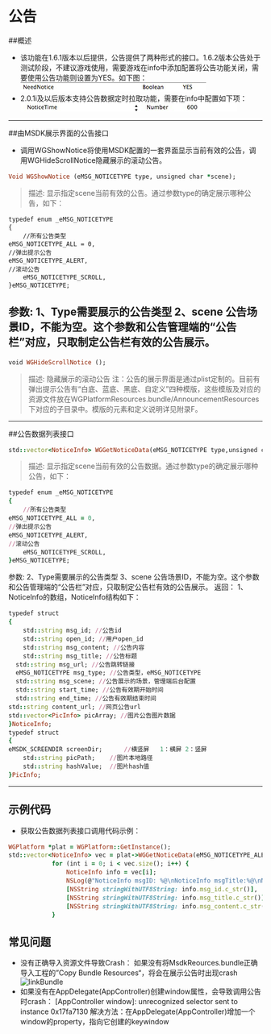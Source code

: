 公告
===

##概述
 - 该功能在1.6.1版本以后提供，公告提供了两种形式的接口。1.6.2版本公告处于测试阶段，不建议游戏使用，需要游戏在info中添加配置将公告功能关闭，需要使用公告功能则设置为YES。如下图：
![Alt text](./Announcement1.png)
 - 2.0.1i及以后版本支持公告数据定时拉取功能，需要在info中配置如下项：
![Alt text](./Announcement2.png)
---

##由MSDK展示界面的公告接口
 - 调用WGShowNotice将使用MSDK配置的一套界面显示当前有效的公告，调用WGHideScrollNotice隐藏展示的滚动公告。
```ruby
Void WGShowNotice (eMSG_NOTICETYPE type, unsigned char *scene);
```
>描述: 显示指定scene当前有效的公告。通过参数type的确定展示哪种公告，如下：
```
typedef enum _eMSG_NOTICETYPE
{
	//所有公告类型
eMSG_NOTICETYPE_ALL = 0,
//弹出提示公告
eMSG_NOTICETYPE_ALERT,
//滚动公告
    eMSG_NOTICETYPE_SCROLL,
}eMSG_NOTICETYPE;
```
参数: 
1、Type需要展示的公告类型
2、scene 公告场景ID，不能为空。这个参数和公告管理端的“公告栏”对应，只取制定公告栏有效的公告展示。
 - 
```ruby
void WGHideScrollNotice ();
```
>描述: 隐藏展示的滚动公告
注：公告的展示界面是通过plist定制的。目前有弹出提示公告有“白底、蓝底、黑底、自定义”四种模版，这些模版及对应的资源文件放在WGPlatformResources.bundle/AnnouncementResources下对应的子目录中。模版的元素和定义说明详见附录F。

---

##公告数据列表接口
```ruby
std::vector<NoticeInfo> WGGetNoticeData(eMSG_NOTICETYPE type,unsigned char *scene);
```
>描述: 显示指定scene当前有效的公告数据。通过参数type的确定展示哪种公告，如下：
```ruby
typedef enum _eMSG_NOTICETYPE
{
	//所有公告类型
eMSG_NOTICETYPE_ALL = 0,
//弹出提示公告
eMSG_NOTICETYPE_ALERT,
//滚动公告
    eMSG_NOTICETYPE_SCROLL,
}eMSG_NOTICETYPE;
```
参数: 
2、Type需要展示的公告类型
3、scene 公告场景ID，不能为空。这个参数和公告管理端的“公告栏”对应，只取制定公告栏有效的公告展示。
返回：
1、NoticeInfo的数组，NoticeInfo结构如下：
```ruby
typedef struct
{
    std::string msg_id; //公告id
    std::string open_id; //用户open_id
    std::string msg_content; //公告内容
    std::string msg_title; //公告标题
  std::string msg_url; //公告跳转链接
  eMSG_NOTICETYPE msg_type; //公告类型，eMSG_NOTICETYPE
  std::string msg_scene; //公告展示的场景，管理端后台配置
  std::string start_time; //公告有效期开始时间
  std::string end_time; //公告有效期结束时间
std::string content_url; //网页公告url
std::vector<PicInfo> picArray; //图片公告图片数据
}NoticeInfo; 
typedef struct
{
eMSDK_SCREENDIR screenDir;      //横竖屏   1：横屏 2：竖屏
    std::string picPath;    //图片本地路径
    std::string hashValue;  //图片hash值
}PicInfo; 
```

---

## 示例代码
 - 获取公告数据列表接口调用代码示例：
```ruby
WGPlatform *plat = WGPlatform::GetInstance();
std::vector<NoticeInfo> vec = plat->WGGetNoticeData(eMSG_NOTICETYPE_ALERT, (unsigned char *)[scene UTF8String]);
            for (int i = 0; i < vec.size(); i++) {
                NoticeInfo info = vec[i];
                NSLog(@"NoticeInfo msgID: %@\nNoticeInfo msgTitle:%@\nNoticeInfo msgContent:%@",
                [NSString stringWithUTF8String: info.msg_id.c_str()],
                [NSString stringWithUTF8String: info.msg_title.c_str()],
                [NSString stringWithUTF8String: info.msg_content.c_str()]);
            }
```
## 常见问题
 - 没有正确导入资源文件导致Crash：
	如果没有将MsdkReources.bundle正确导入工程的”Copy Bundle Resources“，将会在展示公告时出现crash
![linkBundle](./Crash_Annoucement.PNG)
 - 如果没有在AppDelegate(AppController)创建window属性，会导致调用公告时crash：	
	[AppController window]: unrecognized selector sent to instance 0x17fa7130
	解决方法：在AppDelegate(AppController)增加一个window的property，指向它创建的keywindow
